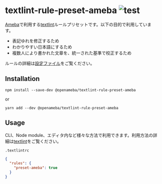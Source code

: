 # textlint-rule-preset-ameba ![test](https://github.com/openameba/textlint-rule-preset-ameba/workflows/test/badge.svg)

[Ameba](https://www.ameba.jp)で利用する[textlint](https://textlint.github.io/)ルールプリセットです。以下の目的で利用しています。

- 表記ゆれを修正するため
- わかりやすい日本語にするため
- 複数人により書かれた文章を、統一された基準で校正するため

ルールの詳細は[設定ファイル](./lib/textlint-rule-preset-ameba.js)をご覧ください。

## Installation

```
npm install --save-dev @openameba/textlint-rule-preset-ameba
```

or

```
yarn add --dev @openameba/textlint-rule-preset-ameba
```

## Usage

CLI、Node module、エディタ内など様々な方法で利用できます。利用方法の詳細は[textlint](https://github.com/textlint/textlint)をご覧ください。

`.textlintrc`

```json
{
  "rules": {
    "preset-ameba": true
  }
}
```
